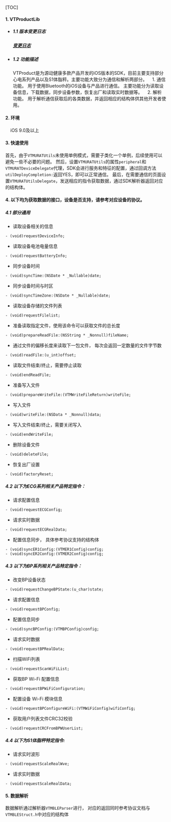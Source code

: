 [TOC]

#### 1. VTProductLib
* ##### 1.1 版本变更日志
    ##### [变更日志](https://github.com/viatom-dev/VTProductLib/blob/main/ChangeLog.md)
* ##### 1.2 功能描述
   VTProduct是为源动健康多款产品开发的iOS版本的SDK，目前主要支持部分心电系列产品以及S1体脂秤。主要功能大致分为通信和解析两部分。
   &nbsp;&nbsp; 1. 通信功能。 用于使用Bluetooth的iOS设备与产品进行通信。 主要功能分为读取设备信息，下载数据，同步设备参数，恢复出厂和读取实时数据等。
   &nbsp;&nbsp; 2. 解析功能。 用于解析通信获取后的各类数据，并返回相应的结构体供其他开发者使用。

#### 2. 环境
   &nbsp;&nbsp;&nbsp; iOS 9.0及以上

#### 3. 快速使用
首先，由于`VTMURATUtils`未使用单例模式，需要子类化一个单例，后续使用可以避免一些不必要的问题。
然后，设置`VTMURATUtils`的属性`peripheral`和`VTMURATDeviceDelegate`代理，SDK会进行服务和特征的配置，通过回调方法`utilDeployCompletion:`返回YES，即可以正常通信。
最后，在需要通信的页面设置`VTMURATUtilsDelegate`，发送相应的指令获取数据，通过SDK解析器返回对应的结构体。

#### 4. 以下均为获取数据的接口，设备是否支持，请参考对应设备的协议。

##### 4.1 部分通用
- 读取设备相关的信息
```
- (void)requestDeviceInfo;
```

- 读取设备电池电量信息
```
- (void)requestBatteryInfo;
```

- 同步设备时间
```
- (void)syncTime:(NSDate * _Nullable)date;
```

- 同步设备时间与时区
```
- (void)syncTimeZone:(NSDate * _Nullable)date;
```

- 读取设备存储的文件列表
```
- (void)requestFilelist;
```

- 准备读取指定文件，使用该命令可以获取文件的总长度
```
- (void)prepareReadFile:(NSString * _Nonnull)fileName;
```

- 通过文件的偏移长度来读取下一包文件， 每次会返回一定数量的文件字节数
```
- (void)readFile:(u_int)offset;
```

- 读取文件结束/终止，需要停止读取
```
- (void)endReadFile;
```

- 准备写入文件
```
- (void)prepareWriteFile:(VTMWriteFileReturn)writeFile;
```

- 写入文件 
```
- (void)writeFile:(NSData * _Nonnull)data;
```

- 写入文件结束/终止，需要关闭写入
```
- (void)endWriteFile;
```

- 删除设备文件
```
- (void)deleteFile;
```

- 恢复出厂设置
```
- (void)factoryReset;
```

##### 4.2 以下为ECG系列相关产品特定指令：
- 请求配置信息
```
- (void)requestECGConfig;
```

- 请求实时数据
```
- (void)requestECGRealData;
```

- 配置信息同步， 具体参考协议支持的结构体
```
- (void)syncER1Config:(VTMER1Config)config;
- (void)syncER2Config:(VTMER2Config)config;
```

##### 4.3 以下为BP系列相关产品特定指令：
-  改变BP设备状态
```
- (void)requestChangeBPState:(u_char)state;
```

- 请求配置信息
```
- (void)requestBPConfig;
```

- 配置信息同步
```
- (void)syncBPConfig:(VTMBPConfig)config;
```

- 请求实时数据
```
- (void)requestBPRealData;
```

- 扫描WiFi列表 
```
- (void)requestScanWiFiList;
```

- 获取BP Wi-Fi 配置信息
```
- (void)requestBPWiFiConfiguration;
```

- 配置设备 Wi-Fi 模块信息
```
- (void)requestBPConfigureWiFi:(VTMWiFiConfig)wifiConfig;
```

- 获取用户列表文件CRC32校验
```
- (void)requestCRCFromBPWUserList;
```


##### 4.4 以下为S1体脂秤特定指令:
- 请求实时波形
```
- (void)requestScaleRealWve;
```

- 请求实时数据
```
- (void)requestScaleRealData;
```

#### 5. 数据解析
数据解析通过解析器`VTMBLEParser`进行， 对应的返回同时参考协议文档与`VTMBLEStruct.h`中对应的结构体
